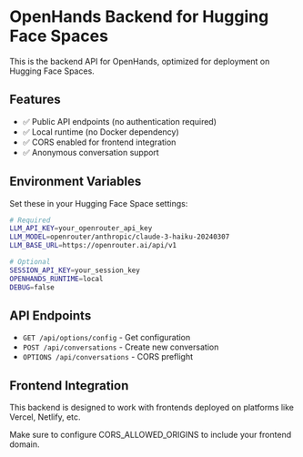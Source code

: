 # OpenHands Backend for Hugging Face Spaces

This is the backend API for OpenHands, optimized for deployment on Hugging Face Spaces.

## Features

- ✅ Public API endpoints (no authentication required)
- ✅ Local runtime (no Docker dependency)
- ✅ CORS enabled for frontend integration
- ✅ Anonymous conversation support

## Environment Variables

Set these in your Hugging Face Space settings:

```bash
# Required
LLM_API_KEY=your_openrouter_api_key
LLM_MODEL=openrouter/anthropic/claude-3-haiku-20240307
LLM_BASE_URL=https://openrouter.ai/api/v1

# Optional
SESSION_API_KEY=your_session_key
OPENHANDS_RUNTIME=local
DEBUG=false
```

## API Endpoints

- `GET /api/options/config` - Get configuration
- `POST /api/conversations` - Create new conversation
- `OPTIONS /api/conversations` - CORS preflight

## Frontend Integration

This backend is designed to work with frontends deployed on platforms like Vercel, Netlify, etc.

Make sure to configure CORS_ALLOWED_ORIGINS to include your frontend domain.